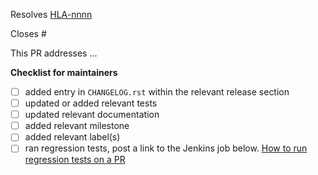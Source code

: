 <!-- If this PR closes a JIRA ticket, make sure the title starts with the JIRA issue number,
for example HLA-1234: <Fix a bug> -->
Resolves [HLA-nnnn](https://jira.stsci.edu/browse/HLA-nnnn)

<!-- If this PR closes a GitHub issue, reference it here by its number -->
Closes #

<!-- describe the changes comprising this PR here -->
This PR addresses ...

**Checklist for maintainers**
- [ ] added entry in `CHANGELOG.rst` within the relevant release section
- [ ] updated or added relevant tests
- [ ] updated relevant documentation
- [ ] added relevant milestone
- [ ] added relevant label(s)
- [ ] ran regression tests, post a link to the Jenkins job below.
      [How to run regression tests on a PR](https://github.com/spacetelescope/jwst/wiki/Running-Regression-Tests-Against-PR-Branches)

